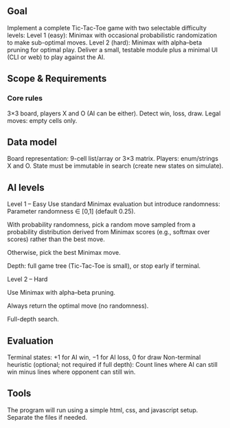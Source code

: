 ## Goal
Implement a complete Tic-Tac-Toe game with two selectable difficulty levels:
Level 1 (easy): Minimax with occasional probabilistic randomization to make sub-optimal moves.
Level 2 (hard): Minimax with alpha–beta pruning for optimal play.
Deliver a small, testable module plus a minimal UI (CLI or web) to play against the AI.

## Scope & Requirements
### Core rules
3×3 board, players X and O (AI can be either).
Detect win, loss, draw.
Legal moves: empty cells only.

## Data model
Board representation: 9-cell list/array or 3×3 matrix.
Players: enum/strings X and O.
State must be immutable in search (create new states on simulate).

## AI levels
Level 1 – Easy
Use standard Minimax evaluation but introduce randomness:
Parameter randomness ∈ [0,1] (default 0.25).

With probability randomness, pick a random move sampled from a probability distribution derived from Minimax scores (e.g., softmax over scores) rather than the best move.

Otherwise, pick the best Minimax move.

Depth: full game tree (Tic-Tac-Toe is small), or stop early if terminal.

Level 2 – Hard

Use Minimax with alpha–beta pruning.

Always return the optimal move (no randomness).

Full-depth search.

## Evaluation
Terminal states: +1 for AI win, −1 for AI loss, 0 for draw
Non-terminal heuristic (optional; not required if full depth):
Count lines where AI can still win minus lines where opponent can still win.

## Tools
The program will run using a simple html, css, and javascript setup. Separate the files if needed.